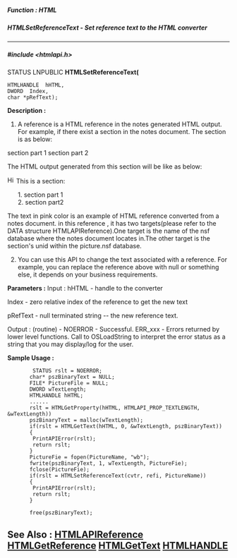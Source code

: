 ##### Function : HTML
##### HTMLSetReferenceText - Set reference text to the HTML converter
---
##### #include <htmlapi.h>
STATUS LNPUBLIC **HTMLSetReferenceText(**

	HTMLHANDLE  hHTML,
	DWORD  Index,
	char *pRefText);
**Description :**
 1) A reference is a HTML reference in the notes generated HTML output. For 
example, if there exist a section in the notes document. The section is as 
below:


 section part 1
 section part 2

  The HTML output generated from this section will be like as below:

<a name="_Section1"></a><a 
href="/picture.nsf/0/64a510cea327672d48257146001bfdac?OpenDocument&ExpandSection
=-1#_Section1" target="_self">
<img height="16" width="16" src="/icons/collapse.gif" border="0" alt="Hide 
details for Below is a section:"></a>
This is a section:
<ul>
1. section part 1<br>
2. section part2<br>
</ul>

The text in pink color is an example of HTML reference converted from a notes 
document. in this reference , it has two targets(please refer to the DATA 
structure HTMLAPIReference).One target is the name of the nsf database where 
the notes document locates in.The other target is the section's unid within the 
picture.nsf database.

2) You can use this API to change the text associated with a reference. For 
example, you can replace the reference above with null or something else, it 
depends on your business requirements.

**Parameters :**
Input :
hHTML  -  handle to the converter

Index  -  zero relative index of the reference to get the new text

pRefText  -  null terminated string -- the new reference text.

Output :
(routine)  -        NOERROR - Successful.
	ERR_xxx - Errors returned by lower level functions.  Call to OSLoadString to interpret the error status as a string that you may display/log for the user.


**Sample Usage :**
```
	  	STATUS rslt = NOERROR;
	   char* pszBinaryText = NULL;
	   FILE* PictureFile = NULL;
	   DWORD wTextLength;
	   HTMLHANDLE hHTML;
	   ......
	   rslt = HTMLGetProperty(hHTML, HTMLAPI_PROP_TEXTLENGTH, &wTextLength))
	   pszBinaryText = malloc(wTextLength);
	   if(rslt = HTMLGetText(hHTML, 0, &wTextLength, pszBinaryText))
	   {
	    PrintAPIError(rslt);
	    return rslt;
	   }
	   PictureFie = fopen(PictureName, "wb");
	   fwrite(pszBinaryText, 1, wTextLength, PictureFie);
	   fclose(PictureFie);
	   if(rslt = HTMLSetReferenceText(cvtr, refi, PictureName)) 
	   {
	    PrintAPIError(rslt);
	    return rslt;
	   }

	   free(pszBinaryText);
```
**See Also :**
[HTMLAPIReference](D:/md_files/HTMLAPIReference.md)
[HTMLGetReference](D:/md_files/HTMLGetReference.md)
[HTMLGetText](D:/md_files/HTMLGetText.md)
[HTMLHANDLE](D:/md_files/HTMLHANDLE.md)
---
